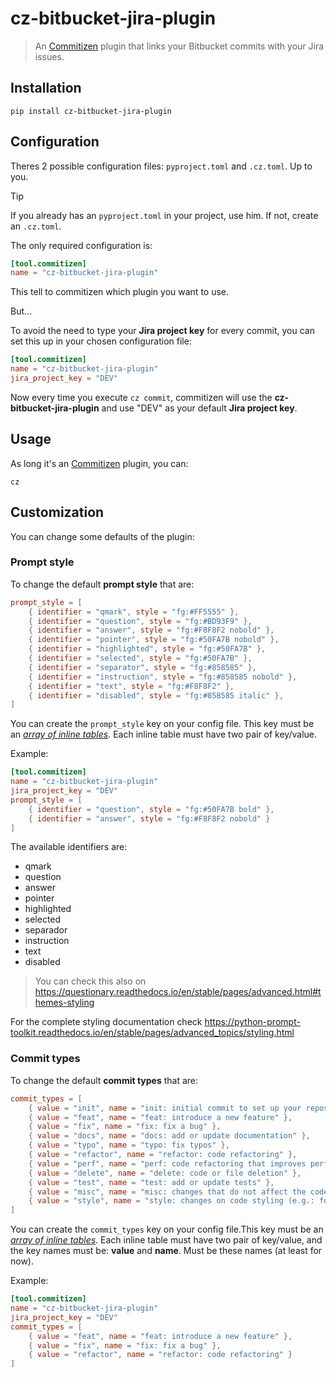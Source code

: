 # cz-bitbucket-jira-plugin

> An [Commitizen](https://github.com/commitizen-tools/commitizen)  plugin that links your Bitbucket commits with your Jira issues.

## Installation
```shell
pip install cz-bitbucket-jira-plugin
```

## Configuration

Theres 2 possible configuration files: `pyproject.toml` and `.cz.toml`. Up to you.

> [!TIP]
> If you already has an `pyproject.toml` in your project, use him. If not, create an `.cz.toml`.

The only required configuration is:

```toml
[tool.commitizen]
name = "cz-bitbucket-jira-plugin"
```

This tell to commitizen which plugin you want to use.

But...

To avoid the need to type your **Jira project key** for every commit, you can set this up in your chosen configuration file:

```toml
[tool.commitizen]
name = "cz-bitbucket-jira-plugin"
jira_project_key = "DEV"
```

Now every time you execute `cz commit`, commitizen will use the **cz-bitbucket-jira-plugin** and use "DEV" as your default **Jira project key**.

## Usage
As long it's an [Commitizen](https://github.com/commitizen-tools/commitizen) plugin, you can:

```shell
cz
```

## Customization
You can change some defaults of the plugin:

### Prompt style
To change the default **prompt style** that are:

```toml
prompt_style = [
    { identifier = "qmark", style = "fg:#FF5555" },
    { identifier = "question", style = "fg:#BD93F9" },
    { identifier = "answer", style = "fg:#F8F8F2 nobold" },
    { identifier = "pointer", style = "fg:#50FA7B nobold" },
    { identifier = "highlighted", style = "fg:#50FA7B" },
    { identifier = "selected", style = "fg:#50FA7B" },
    { identifier = "separator", style = "fg:#858585" },
    { identifier = "instruction", style = "fg:#858585 nobold" },
    { identifier = "text", style = "fg:#F8F8F2" },
    { identifier = "disabled", style = "fg:#858585 italic" },
]
```

You can create the `prompt_style` key on your config file. This key must be an [*array of inline tables*](https://toml.io/en/v1.0.0#inline-table). Each inline table must have two pair of key/value.

Example:

```toml
[tool.commitizen]
name = "cz-bitbucket-jira-plugin"
jira_project_key = "DEV"
prompt_style = [
    { identifier = "question", style = "fg:#50FA7B bold" },
    { identifier = "answer", style = "fg:#F8F8F2 nobold" }
]
```

The available identifiers are:

- qmark
- question
- answer
- pointer
- highlighted
- selected
- separador
- instruction
- text
- disabled

> You can check this also on https://questionary.readthedocs.io/en/stable/pages/advanced.html#themes-styling

For the complete styling documentation check https://python-prompt-toolkit.readthedocs.io/en/stable/pages/advanced_topics/styling.html

### Commit types
To change the default **commit types** that are:

```toml
commit_types = [
    { value = "init", name = "init: initial commit to set up your repository" },
    { value = "feat", name = "feat: introduce a new feature" },
    { value = "fix", name = "fix: fix a bug" },
    { value = "docs", name = "docs: add or update documentation" },
    { value = "typo", name = "typo: fix typos" },
    { value = "refactor", name = "refactor: code refactoring" },
    { value = "perf", name = "perf: code refactoring that improves performance" },
    { value = "delete", name = "delete: code or file deletion" },
    { value = "test", name = "test: add or update tests" },
    { value = "misc", name = "misc: changes that do not affect the code itself (e.g.: add .gitignore)" },
    { value = "style", name = "style: changes on code styling (e.g.: formatting, white-spaces)" }
]
```

You can create the `commit_types` key on your config file.This key must be an [*array of inline tables*](https://toml.io/en/v1.0.0#inline-table). Each inline table must have two pair of key/value, and the key names must be: **value** and **name**. Must be these names (at least for now).

Example:

```toml
[tool.commitizen]
name = "cz-bitbucket-jira-plugin"
jira_project_key = "DEV"
commit_types = [
    { value = "feat", name = "feat: introduce a new feature" },
    { value = "fix", name = "fix: fix a bug" },
    { value = "refactor", name = "refactor: code refactoring" }
]
```
